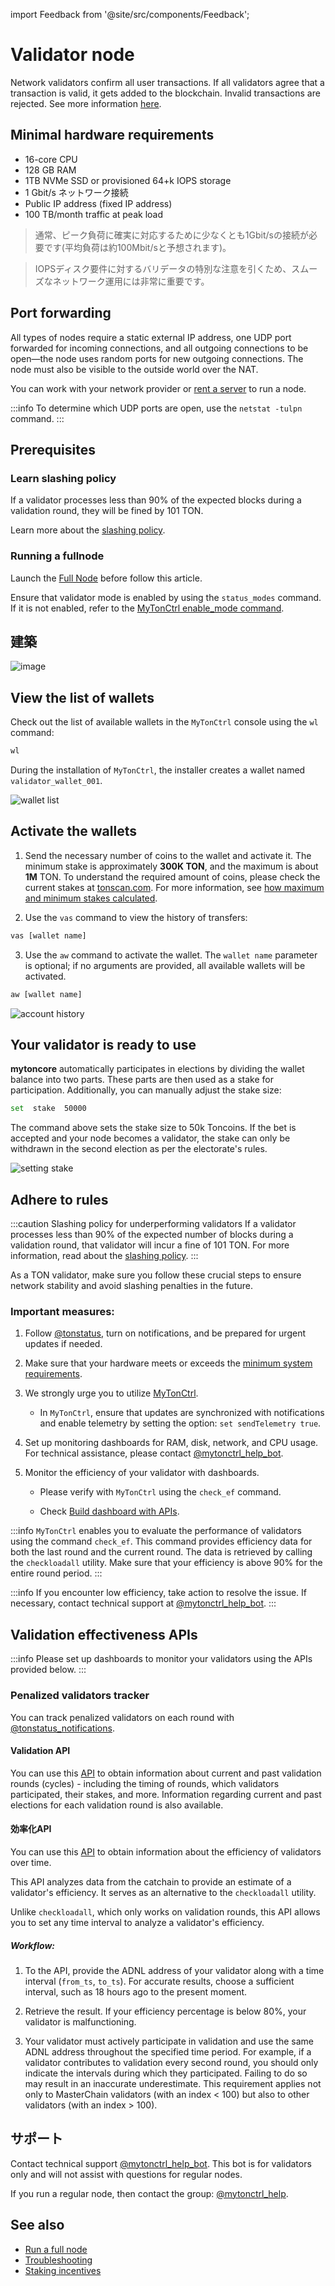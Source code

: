 import Feedback from '@site/src/components/Feedback';

# Validator node

Network validators confirm all user transactions. If all validators agree that a transaction is valid, it gets added to the blockchain. Invalid transactions are rejected. See more information [here](https://ton.org/validators).

## Minimal hardware requirements

- 16-core CPU
- 128 GB RAM
- 1TB NVMe SSD or provisioned 64+k IOPS storage
- 1 Gbit/s ネットワーク接続
- Public IP address (fixed IP address)
- 100 TB/month traffic at peak load

> 通常、ピーク負荷に確実に対応するために少なくとも1Gbit/sの接続が必要です(平均負荷は約100Mbit/sと予想されます)。

> IOPSディスク要件に対するバリデータの特別な注意を引くため、スムーズなネットワーク運用には非常に重要です。

## Port forwarding

All types of nodes require a static external IP address, one UDP port forwarded for incoming connections, and all outgoing connections to be open—the node uses random ports for new outgoing connections. The node must also be visible to the outside world over the NAT.

You can work with your network provider or [rent a server](/v3/guidelines/nodes/running-nodes/full-node#recommended-providers) to run a node.

:::info
To determine which UDP ports are open, use the `netstat -tulpn` command.
:::

## Prerequisites

### Learn slashing policy

If a validator processes less than 90% of the expected blocks during a validation round, they will be fined by 101 TON.

Learn more about the [slashing policy](/v3/documentation/infra/nodes/validation/staking-incentives#decentralized-system-of-penalties).

### Running a fullnode

Launch the [Full Node](/v3/guidelines/nodes/running-nodes/full-node) before follow this article.

Ensure that validator mode is enabled by using the `status_modes` command. If it is not enabled, refer to the [MyTonCtrl enable_mode command](/v3/documentation/infra/nodes/mytonctrl/mytonctrl-overview#enable_mode).

## 建築

![image](/img/nominator-pool/hot-wallet.png)

## View the list of wallets

Check out the list of available wallets in the `MyTonCtrl` console using the `wl` command:

```sh
wl
```

During the installation of `MyTonCtrl`, the installer creates a wallet named `validator_wallet_001`.

![wallet list](/img/docs/nodes-validator/manual-ubuntu_mytonctrl-wl_ru.png)

## Activate the wallets

1. Send the necessary number of coins to the wallet and activate it. The minimum stake is approximately **300K TON**, and the maximum is about **1M** TON. To understand the required amount of coins, please check the current stakes at [tonscan.com](https://tonscan.com/validation). For  more information, see [how maximum and minimum stakes calculated](/v3/documentation/infra/nodes/validation/staking-incentives#values-of-stakes-max-effective-stake).

2. Use the `vas` command to view the history of transfers:

```sh
vas [wallet name]
```

3. Use the `aw` command to activate the wallet. The `wallet name` parameter is optional; if no arguments are provided, all available wallets will be activated.

```sh
aw [wallet name]
```

![account history](/img/docs/nodes-validator/manual-ubuntu_mytonctrl-vas-aw_ru.png)

## Your validator is ready to use

**mytoncore** automatically participates in elections by dividing the wallet balance into two parts. These parts are then used as a stake for participation. Additionally, you can manually adjust the stake size:

```sh
set  stake  50000
```

The command above sets the stake size to 50k Toncoins. If the bet is accepted and your node becomes a validator, the stake can only be withdrawn in the second election as per the electorate's rules.

![setting stake](/img/docs/nodes-validator/manual-ubuntu_mytonctrl-set_ru.png)

## Adhere to rules

:::caution Slashing policy for underperforming validators
If a validator processes less than 90% of the expected number of blocks during a validation round, that validator will incur a fine of 101 TON. For more information, read about the [slashing policy](/v3/documentation/infra/nodes/validation/staking-incentives#decentralized-system-of-penalties).
:::

As a TON validator, make sure you follow these crucial steps to ensure network stability and avoid slashing penalties in the future.

### Important measures:

1. Follow [@tonstatus](https://t.me/tonstatus), turn on notifications, and be prepared for urgent updates if needed.

2. Make sure that your hardware meets or exceeds the [minimum system requirements](/v3/guidelines/nodes/running-nodes/validator-node#minimal-hardware-requirements).

3. We strongly urge you to utilize [MyTonCtrl](https://github.com/ton-blockchain/mytonctrl).

    - In `MyTonCtrl`, ensure that updates are synchronized with notifications and enable telemetry by setting the option: `set sendTelemetry true`.

4. Set up monitoring dashboards for RAM, disk, network, and CPU usage. For technical assistance, please contact [@mytonctrl_help_bot](https://t.me/mytonctrl_help_bot).

5. Monitor the efficiency of your validator with dashboards.

    - Please verify with `MyTonCtrl` using the `check_ef` command.

    - Check [Build dashboard with APIs](/v3/guidelines/nodes/running-nodes/validator-node#validation-and-effectiveness-apis).

:::info
`MyTonCtrl` enables you to evaluate the performance of validators using the command `check_ef`. This command provides efficiency data for both the last round and the current round. The data is retrieved by calling the `checkloadall` utility. Make sure that your efficiency is above 90% for the entire round period.
:::

:::info
If you encounter low efficiency, take action to resolve the issue. If necessary, contact technical support at [@mytonctrl_help_bot](https://t.me/mytonctrl_help_bot).
:::

## Validation effectiveness APIs

:::info
Please set up dashboards to monitor your validators using the APIs provided below.
:::

### Penalized validators tracker

You can track penalized validators on each round with [@tonstatus_notifications](https://t.me/tonstatus_notifications).

#### Validation API

You can use this [API](https://elections.toncenter.com/docs) to obtain information about current and past validation rounds (cycles) - including the timing of rounds, which validators participated, their stakes, and more. Information regarding current and past elections for each validation round is also available.

#### 効率化API

You can use this [API](https://toncenter.com/api/qos/index.html#/) to obtain information about the efficiency of validators over time.

This API analyzes data from the catchain to provide an estimate of a validator's efficiency. It serves as an alternative to the `checkloadall` utility.

Unlike `checkloadall`, which only works on validation rounds, this API allows you to set any time interval to analyze a validator's efficiency.

##### Workflow:

1. To the API, provide the ADNL address of your validator along with a time interval (`from_ts`, `to_ts`). For accurate results, choose a sufficient interval, such as 18 hours ago to the present moment.

2. Retrieve the result. If your efficiency percentage is below 80%, your validator is malfunctioning.

3. Your validator must actively participate in validation and use the same ADNL address throughout the specified time period. For example, if a validator contributes to validation every second round, you should only indicate the intervals during which they participated. Failing to do so may result in an inaccurate underestimate. This requirement applies not only to MasterChain validators (with an index < 100) but also to other validators (with an index > 100).

## サポート

Contact technical support [@mytonctrl_help_bot](https://t.me/mytonctrl_help_bot). This bot is for validators only and will not assist with questions for regular nodes.

If you run a regular node, then contact the group: [@mytonctrl_help](https://t.me/mytonctrl_help).

## See also

- [Run a full node](/v3/guidelines/nodes/running-nodes/full-node)
- [Troubleshooting](/v3/guidelines/nodes/nodes-troubleshooting)
- [Staking incentives](/v3/documentation/infra/nodes/validation/staking-incentives) <Feedback />
    <Feedback />

